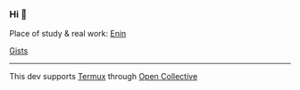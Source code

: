 ### Hi 👋

Place of study & real work: [Enin](https://www.enin.ai/)

[Gists](https://gist.github.com/lybekk)

---

This dev supports [Termux](http://termux.dev/) through [Open Collective](https://opencollective.com/termux)
